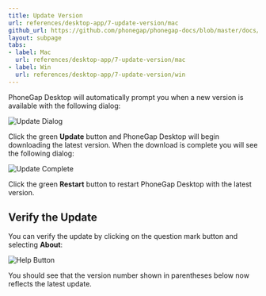```yaml
---
title: Update Version
url: references/desktop-app/7-update-version/mac
github_url: https://github.com/phonegap/phonegap-docs/blob/master/docs/3-references/desktop-app/7-update-version/1-mac.html.md
layout: subpage
tabs:
- label: Mac
  url: references/desktop-app/7-update-version/mac
- label: Win
  url: references/desktop-app/7-update-version/win
---
```


PhoneGap Desktop will automatically prompt you when a new version is available with the following dialog:

![Update Dialog](/images/update-dialog.png)

Click the green **Update** button and PhoneGap Desktop will begin downloading the latest version. When the download is complete you will see the following dialog:

![Update Complete](/images/update-complete.png)

Click the green **Restart** button to restart PhoneGap Desktop with the latest version.

## Verify the Update

You can verify the update by clicking on the question mark button and selecting **About**:

![Help Button](/images/help-button.png)

You should see that the version number shown in parentheses below now reflects the latest update.
